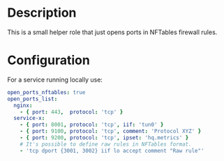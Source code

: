 # Description

This is a small helper role that just opens ports in NFTables firewall rules.

# Configuration

For a service running locally use:
```yaml
open_ports_nftables: true
open_ports_list:
  nginx:
    - { port: 443,  protocol: 'tcp' }
  service-x:
    - { port: 8001, protocol: 'tcp', iif: 'tun0' }
    - { port: 9100, protocol: 'tcp', comment: 'Protocol XYZ' }
    - { port: 9200, protocol: 'tcp', ipset: 'hq.metrics' }
    # It's possible to define raw rules in NFTables format.
    - 'tcp dport {3001, 3002} iif lo accept comment "Raw rule"'
```
